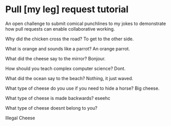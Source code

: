# Pull [my leg] request tutorial
An open challenge to submit comical punchlines to my jokes to demonstrate how pull requests can enable collaborative working. 

Why did the chicken cross the road? To get to the other side.


What is orange and sounds like a parrot? An orange parrot.

What did the cheese say to the mirror? Bonjour.

How should you teach complex computer science? Dont.

What did the ocean say to the beach? Nothing, it just waved.

What type of cheese do you use if you need to hide a horse? Big cheese.

What type of cheese is made backwards? eseehc

What type of cheese doesnt belong to you? 

Illegal Cheese

